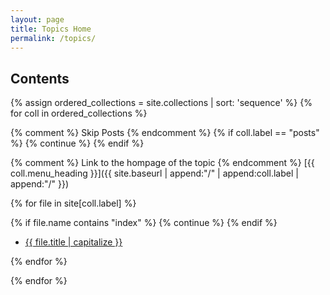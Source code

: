 ```yaml
---
layout: page
title: Topics Home
permalink: /topics/
---
```


## Contents

{% assign ordered_collections = site.collections | sort: 'sequence' %}
{% for coll in ordered_collections %}
    
{% comment %} Skip Posts {% endcomment %}
{% if coll.label == "posts" %} 
    {% continue %} 
{% endif %}
  
{% comment %} Link to the hompage of the topic {% endcomment %}
[{{ coll.menu_heading }}]({{ site.baseurl | append:"/" | append:coll.label | append:"/" }})
    
{% for file in site[coll.label] %}
    
{% if file.name contains "index" %}
    {% continue %}
{% endif %}
    
- [{{ file.title | capitalize }}]({{site.baseurl|append:file.url}})
    
{% endfor %}

{% endfor %}